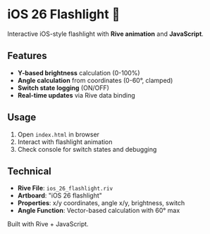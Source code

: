# iOS 26 Flashlight 🔦

Interactive iOS-style flashlight with **Rive animation** and **JavaScript**.

## Features
- **Y-based brightness** calculation (0-100%)
- **Angle calculation** from coordinates (0-60°, clamped)
- **Switch state logging** (ON/OFF)
- **Real-time updates** via Rive data binding

## Usage
1. Open `index.html` in browser
2. Interact with flashlight animation
3. Check console for switch states and debugging

## Technical
- **Rive File**: `ios_26_flashlight.riv`
- **Artboard**: "iOS 26 flashlight"
- **Properties**: x/y coordinates, angle x/y, brightness, switch
- **Angle Function**: Vector-based calculation with 60° max

Built with Rive + JavaScript.
